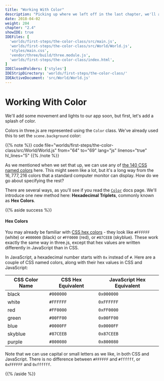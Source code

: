 ```yaml
---
title: "Working With Color"
description: "Picking up where we left off in the last chapter, we'll add some lights, color, and animation to our scene - we'll discover the animation loop, and add some movement to our cube by making it rotate."
date: 2018-04-02
weight: 204
chapter: "2.4"
showIDE: true
IDEFiles: [
  'worlds/first-steps/the-color-class/src/main.js',
  'worlds/first-steps/the-color-class/src/World/World.js',
  'styles/main.css',
  'vendor/three/build/three.module.js',
  'worlds/first-steps/the-color-class/index.html',
]
IDEClosedFolders: ['styles']
IDEStripDirectory: 'worlds/first-steps/the-color-class/'
IDEActiveDocument: 'src/World/World.js'
---
```


# Working With Color

We'll add some movement and lights to our app soon, but first, let's add a splash of color.

Colors in three.js are represented using the `Color` class. We've already used this to set the `scene.background` color:

{{% note %}}
 code file="worlds/first-steps/the-color-class/src/World/World.js" from="64" to="69"  lang="js" linenos="true" hl_lines="5"
{{% /note %}}



As we mentioned when we set that up, we can use any of [the 140 CSS named colors](https://www.w3schools.com/cssref/css_colors.asp) here. This might seem like a lot, but it's a long way from the $16,777,216$ colors that a standard computer monitor can display. How do we go about specifying the rest?

There are several ways, as you'll see if you read the [`Color`](https://threejs.org/docs/#api/math/Color) docs page. We'll introduce one new method here: **Hexadecimal Triplets**, commonly known as **Hex Colors**.

{{% aside success %}}

#### Hex Colors

You may already be familiar with [CSS hex colors](https://en.wikipedia.org/wiki/Web_colors#Hex_triplet) - they look like `#FFFFFF` (white) or `#000000` (black) or `#FF0000` (red), or `#87CEEB` (skyblue). These work exactly the same way in three.js, except that hex values are written differently in JavaScript than in CSS.

In JavaScript, a hexadecimal number starts with `0x` instead of `#`. Here are a couple of CSS named colors, along with their hex values in CSS and JavaScript:

| CSS Color Name | CSS Hex Equivalent | JavaScript Hex Equivalent |
| -------------- | ------------------ | ------------------------- |
| black          | `#000000`          | `0x000000`                |
| white          | `#FFFFFF`          | `0xFFFFFF`                |
| red            | `#FF0000`          | `0xFF0000`                |
| green          | `#00FF00`          | `0x00FF00`                |
| blue           | `#0000FF`          | `0x0000FF`                |
| skyblue        | `#87CEEB`          | `0x87CEEB`                |
| purple         | `#800080`          | `0x800080`                |

Note that we can use capital or small letters as we like, in both CSS and JavaScript. There is no difference between `#FFFFFF` and `#ffffff`, or `0xFFFFFF` and `0xffffff`.

{{% /aside %}}

